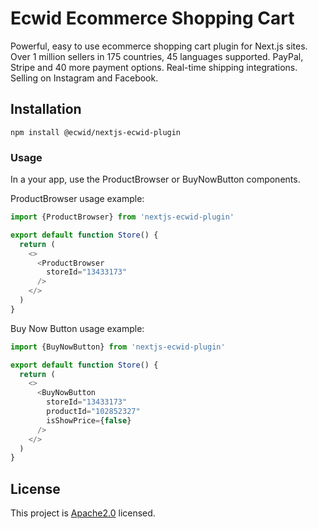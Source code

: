 # Ecwid Ecommerce Shopping Cart
Powerful, easy to use ecommerce shopping cart plugin for Next.js sites. Over 1 million sellers in 175 countries, 45 languages supported. PayPal, Stripe and 40 more payment options. Real-time shipping integrations. Selling on Instagram and Facebook.

## Installation

    npm install @ecwid/nextjs-ecwid-plugin

### Usage 

In a your app, use the ProductBrowser or BuyNowButton components.

ProductBrowser usage example:
```javascript
import {ProductBrowser} from 'nextjs-ecwid-plugin'

export default function Store() {
  return (
    <>
      <ProductBrowser
        storeId="13433173"
      />
    </>
  )
}
``` 

Buy Now Button usage example:
```javascript
import {BuyNowButton} from 'nextjs-ecwid-plugin'

export default function Store() {
  return (
    <>
      <BuyNowButton
        storeId="13433173"
        productId="102852327"
        isShowPrice={false}
      />
    </>
  )
}
``` 

## License

This project is [Apache2.0](LICENSE) licensed.